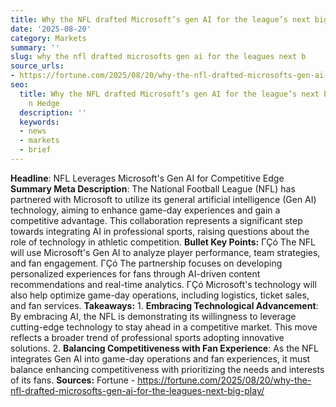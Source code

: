 ```yaml
---
title: Why the NFL drafted Microsoft’s gen AI for the league’s next big play
date: '2025-08-20'
category: Markets
summary: ''
slug: why the nfl drafted microsofts gen ai for the leagues next b
source_urls:
- https://fortune.com/2025/08/20/why-the-nfl-drafted-microsofts-gen-ai-for-the-leagues-next-big-play/
seo:
  title: Why the NFL drafted Microsoft’s gen AI for the league’s next big play | Hash
    n Hedge
  description: ''
  keywords:
  - news
  - markets
  - brief
---
```


**Headline**: NFL Leverages Microsoft's Gen AI for Competitive Edge  **Summary Meta Description**: The National Football League (NFL) has partnered with Microsoft to utilize its general artificial intelligence (Gen AI) technology, aiming to enhance game-day experiences and gain a competitive advantage. This collaboration represents a significant step towards integrating AI in professional sports, raising questions about the role of technology in athletic competition.  **Bullet Key Points:**  ΓÇó The NFL will use Microsoft's Gen AI to analyze player performance, team strategies, and fan engagement. ΓÇó The partnership focuses on developing personalized experiences for fans through AI-driven content recommendations and real-time analytics. ΓÇó Microsoft's technology will also help optimize game-day operations, including logistics, ticket sales, and fan services.  **Takeaways:**  1. **Embracing Technological Advancement**: By embracing AI, the NFL is demonstrating its willingness to leverage cutting-edge technology to stay ahead in a competitive market. This move reflects a broader trend of professional sports adopting innovative solutions. 2. **Balancing Competitiveness with Fan Experience**: As the NFL integrates Gen AI into game-day operations and fan experiences, it must balance enhancing competitiveness with prioritizing the needs and interests of its fans.  **Sources:** Fortune - https://fortune.com/2025/08/20/why-the-nfl-drafted-microsofts-gen-ai-for-the-leagues-next-big-play/ 
